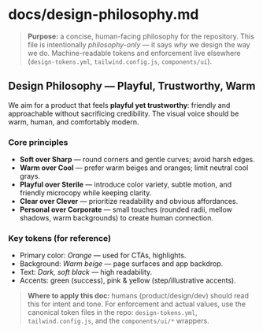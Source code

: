 # docs/design-philosophy.md

> **Purpose:** a concise, human-facing philosophy for the repository. This file is intentionally *philosophy-only* — it says *why* we design the way we do. Machine-readable tokens and enforcement live elsewhere (`design-tokens.yml`, `tailwind.config.js`, `components/ui`).

## Design Philosophy — Playful, Trustworthy, Warm

We aim for a product that feels **playful yet trustworthy**: friendly and approachable without sacrificing credibility. The visual voice should be warm, human, and comfortably modern.

### Core principles

* **Soft over Sharp** — round corners and gentle curves; avoid harsh edges.
* **Warm over Cool** — prefer warm beiges and oranges; limit neutral cool grays.
* **Playful over Sterile** — introduce color variety, subtle motion, and friendly microcopy while keeping clarity.
* **Clear over Clever** — prioritize readability and obvious affordances.
* **Personal over Corporate** — small touches (rounded radii, mellow shadows, warm backgrounds) to create human connection.

### Key tokens (for reference)

* Primary color: *Orange* — used for CTAs, highlights.
* Background: *Warm beige* — page surfaces and app backdrop.
* Text: *Dark, soft black* — high readability.
* Accents: green (success), pink & yellow (step/illustrative accents).

> **Where to apply this doc:** humans (product/design/dev) should read this for intent and tone. For enforcement and actual values, use the canonical token files in the repo: `design-tokens.yml`, `tailwind.config.js`, and the `components/ui/*` wrappers.
